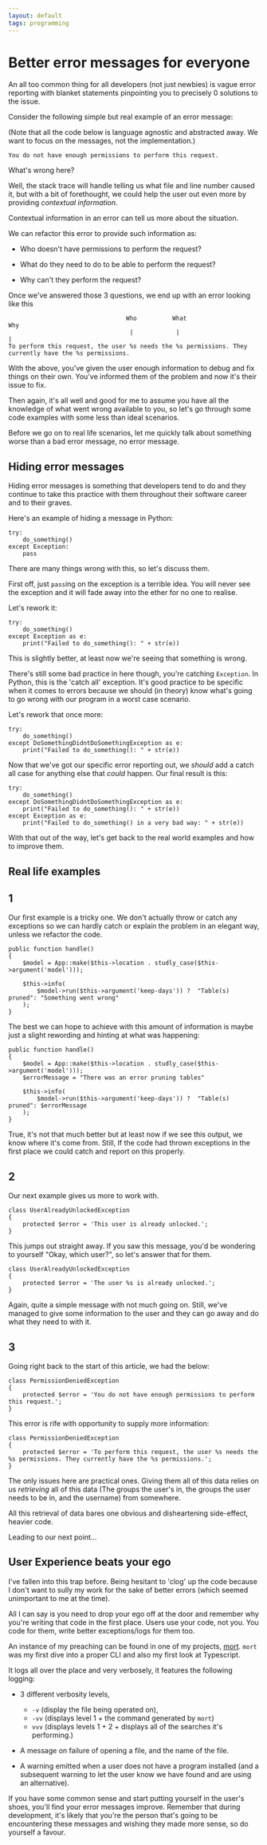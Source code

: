 ```yaml
---
layout: default
tags: programming
---
```


# Better error messages for everyone

An all too common thing for all developers (not just newbies) is vague error
reporting with blanket statements pinpointing you to precisely 0 solutions to
the issue.

Consider the following simple but real example of an error message:

(Note that all the code below is language agnostic and abstracted away. We 
want to focus on the messages, not the implementation.)

```
You do not have enough permissions to perform this request.
```

What's wrong here?

Well, the stack trace will handle telling us what file and line number caused
it,
but with a bit of forethought, we could help the user out even more by providing
*contextual information*.

Contextual information in an error can tell us more about the situation.

We can refactor this error to provide such information as:

- Who doesn't have permissions to perform the request?

- What do they need to do to be able to perform the request?

- Why can't they perform the request?

Once we've answered those 3 questions, we end up with an error looking like this

```
                                 Who          What                                    Why  
                                  |            |                                       |
To perform this request, the user %s needs the %s permissions. They currently have the %s permissions.
```

With the above, you've given the user enough information to debug and fix things
on their own. You've informed them of the problem and now it's their issue to
fix. 

Then again, it's all well and good for me to assume you have all the knowledge of what went
wrong available to you, so let's go through some code examples with some less
than ideal scenarios.

Before we go on to real life scenarios, let me quickly talk about something
worse than a bad error message, no error message.

## Hiding error messages

Hiding error messages is something that developers tend to do and they continue
to take this practice with them throughout their software career and to their
graves.

Here's an example of hiding a message in Python:

```
try:
    do_something()
except Exception:
    pass
```

There are many things wrong with this, so let's discuss them.

First off, just `pass`ing on the exception is a terrible idea. You will never
see the exception and it will fade away into the ether for no one to realise.

Let's rework it:

```
try:
    do_something()
except Exception as e:
    print("Failed to do_something(): " + str(e))
```

This is slightly better, at least now we're seeing that something is wrong.

There's still some bad practice in here though, you're catching `Exception`. 
In Python, this is the 'catch all'
exception. It's good practice to be specific when it comes to errors because we
should (in theory) know what's going to go wrong with our program in a worst
case scenario.

Let's rework that once more:

```
try:
    do_something()
except DoSomethingDidntDoSomethingException as e:
    print("Failed to do_something(): " + str(e))
```

Now that we've got our specific error reporting out, we *should* add a
catch all case for anything else that *could* happen. Our final result is this:

```
try:
    do_something()
except DoSomethingDidntDoSomethingException as e:
    print("Failed to do_something(): " + str(e))
except Exception as e:
    print("Failed to do_something() in a very bad way: " + str(e))
```

With that out of the way, let's get back to the real world examples and how to
improve them.

## Real life examples

## 1

Our first example is a tricky one. We don't actually throw or catch any
exceptions so we can hardly catch or explain the problem in an elegant way, unless we
refactor the code. 

```
public function handle()
{
    $model = App::make($this->location . studly_case($this->argument('model')));

    $this->info(
        $model->run($this->argument('keep-days')) ?  "Table(s) pruned": "Something went wrong"
    );
}
```

The best we can hope to achieve with this amount of information is maybe just a
slight rewording and hinting at what was happening:

```
public function handle()
{
    $model = App::make($this->location . studly_case($this->argument('model')));
    $errorMessage = "There was an error pruning tables"

    $this->info(
        $model->run($this->argument('keep-days')) ?  "Table(s) pruned": $errorMessage
    );
}
```

True, it's not that much better but at least now if we see this output, we know
where it's come from. Still, If the code had thrown exceptions in the first
place we could catch and report on this properly.

## 2

Our next example gives us more to work with. 

```
class UserAlreadyUnlockedException
{
    protected $error = 'This user is already unlocked.';
}
```

This jumps out straight away. If you saw this message, you'd be wondering to
yourself "Okay, which user?", so let's answer that for them.

```
class UserAlreadyUnlockedException
{
    protected $error = 'The user %s is already unlocked.';
}
```

Again, quite a simple message with not much going on. Still, we've
managed to give some information to the user and they can go away and do what
they need to with it.

## 3

Going right back to the start of this article, we had the below:

```
class PermissionDeniedException
{
    protected $error = 'You do not have enough permissions to perform this request.';
}
```

This error is rife with opportunity to supply more information:

```
class PermissionDeniedException
{
    protected $error = 'To perform this request, the user %s needs the %s permissions. They currently have the %s permissions.';
}
```

The only issues here are practical ones. Giving them all of this data relies on
us *retrieving* all of this data (The groups the user's in, the groups the user needs to be in, and the
username) from somewhere. 

All this retrieval of data bares one obvious and disheartening side-effect,
heavier code.

Leading to our next point...

## User Experience beats your ego

I've fallen into this trap before. Being hesitant to 'clog' up the code because
I don't want to sully my work for the sake of better errors (which seemed
unimportant to me at the time).

All I can say is you need to drop your ego off at the door and remember why
you're writing that code in the first place. Users use your code,
not you. You code for them, write better exceptions/logs for them too.

An instance of my preaching can be found in one of my projects, [mort](https://github.com/joereynolds/mort). `mort` was my first dive into a proper CLI and also my first look at Typescript. 

It logs all over the place and very verbosely, it features the following logging:

- 3 different verbosity levels, 
    - `-v` (display the file being operated on), 
    - `-vv` (displays level 1 + the command generated by `mort`)
    - `vvv`  (displays levels 1 + 2 + displays all of the searches it's
      performing.)

- A message on failure of opening a file, and the name of the file.

- A warning emitted when a user does not have a program installed (and a
  subsequent warning to let the user know we have found and are using an
  alternative).

If you have some common sense and start putting yourself in the user's shoes,
you'll find your error messages improve. Remember that during
development, it's likely that you're the person that's going to be encountering these
messages and wishing they made more sense, so do yourself a favour.
